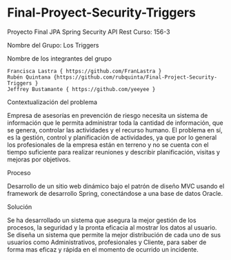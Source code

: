 # Final-Proyect-Security-Triggers
Proyecto Final JPA Spring Security API Rest
Curso: 156-3

Nombre del Grupo: Los Triggers


Nombre de los integrantes del grupo

	Francisca Lastra { https://github.com/FranLastra }
	Rubén Quintana {https://github.com/rubquinta/Final-Project-Security-Triggers }
	Jeffrey Bustamante { https://github.com/yeeyee }


Contextualización del problema

Empresa de asesorías en prevención de riesgo necesita un sistema de información que le permita administrar toda la cantidad de información, que se genera, controlar las actividades y el recurso humano. El problema en sí, es la gestión, control y planificación de actividades, ya que por lo general los profesionales de la empresa están en terreno y no se cuenta con el tiempo suficiente para realizar reuniones y describir planificación, visitas y mejoras por objetivos.


Proceso

Desarrollo de un sitio web dinámico bajo el patrón de diseño MVC usando el framework de desarrollo Spring, conectándose a una base de datos Oracle.

Solución

Se ha desarrollado un sistema que asegura la mejor gestión de los procesos, la seguridad y la pronta eficacia al mostrar los datos al usuario.
Se diseña un sistema que permite la mejor distribución de cada uno de sus usuarios como Administrativos, profesionales y Cliente, para saber de forma mas eficaz y rápida en el momento de ocurrido un incidente.





